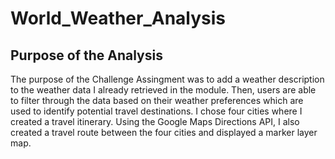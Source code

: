 # World_Weather_Analysis

## Purpose of the Analysis

The purpose of the Challenge Assingment was to add a weather description to the weather data I already retrieved in the module. Then, users are able to filter through the data based on their weather preferences which are used to identify potential travel destinations. I chose four cities where I created a travel itinerary. Using the Google Maps Directions API, I also created a travel route between the four cities and displayed a marker layer map.
